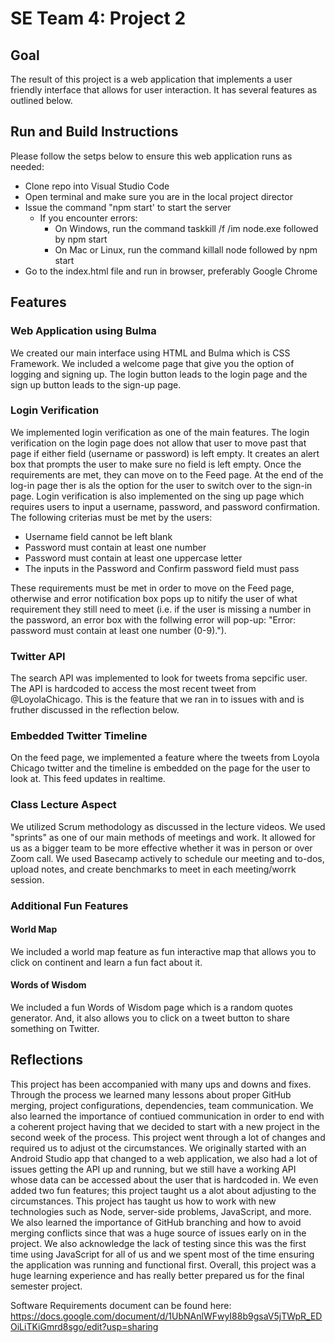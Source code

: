 # SE Team 4: Project 2
## Goal
The result of this project is a web application that implements a user friendly interface that allows for user interaction. It has several features as outlined below. 

## Run and Build Instructions
Please follow the setps below to ensure this web application runs as needed:
 * Clone repo into Visual Studio Code
 * Open terminal and make sure you are in the local project director
 * Issue the command "npm start' to start the server
      * If you encounter errors:
        * On Windows, run the command taskkill /f /im node.exe followed by npm start
        * On Mac or Linux, run the command killall node followed by npm start
 * Go to the index.html file and run in browser, preferably Google Chrome

## Features
### Web Application using Bulma
We created our main interface using HTML and Bulma which is CSS Framework. We included a welcome page that give you the option of logging and signing up. The login button leads to the login page and the sign up button leads to the sign-up page.

### Login Verification
We implemented login verification as one of the main features. The login verification on the login page does not allow that user to move past that page if either field (username or password) is left empty. It creates an alert box that prompts the user to make sure no field is left empty. Once the requirements are met, they can move on to the Feed page. At the end of the log-in page ther is als the option for the user to switch over to the sign-in page. Login verification is also implemented on the sing up page which requires users to input a username, password, and password confirmation. The following criterias must be met by the users: 
  * Username field cannot be left blank  
  * Password must contain at least one number  
  * Password must contain at least one uppercase letter  
  * The inputs in the Password and Confirm password field must pass    
  
These requirements must be met in order to move on the Feed page, otherwise and error notification box pops up to nitify the user of what requirement they still need to meet (i.e. if the user is missing a number in the password, an error box with the follwing error will pop-up: "Error: password must contain at least one number (0-9).").  

### Twitter API
The search API was implemented to look for tweets froma  sepcific user. The API is hardcoded to access the most recent tweet from @LoyolaChicago. This is the feature that we ran in to issues with and is fruther discussed in the reflection below.

### Embedded Twitter Timeline
On the feed page, we implemented a feature where the tweets from Loyola Chicago twitter and the timeline is embedded on the page for the user to look at. This feed updates in realtime.

### Class Lecture Aspect
We utilized Scrum methodology as discussed in the lecture videos. We used "sprints" as one of our main methods of meetings and work. It allowed for us as a bigger team to be more effective whether it was in person or over Zoom call. We used Basecamp actively to schedule our meeting and to-dos, upload notes, and create benchmarks to meet in each meeting/worrk session.

### Additional Fun Features
#### World Map
We included a world map feature as fun interactive map that allows you to click on continent and learn a fun fact about it.

#### Words of Wisdom
We included a fun Words of Wisdom page which is a random quotes generator. And, it also allows you to click on a tweet button to share something on Twitter.

## Reflections
This project has been accompanied with many ups and downs and fixes. Through the process we learned many lessons about proper GitHub merging, project configurations, dependencies, team communication. We also learned the importance of contiued communication in order to end with a coherent project having that we decided to start with a new project in the second week of the process. This project went through a lot of changes and required us to adjust ot the circumstances. We originally started with an Android Studio app that changed to a web application, we also had a lot of issues getting the API up and running, but we still have a working API whose data can be accessed about the user that is hardcoded in. We even added two fun features; this project taught us a alot about adjusting to the circumstances. This project has taught us how to work with new technologies such as Node, server-side problems, JavaScript, and more. We also learned the importance of GitHub branching and how to avoid merging conflicts since that was a huge source of issues early on in the project. We also acknowledge the lack of testing since this was the first time using JavaScript for all of us and we spent most of the time ensuring the application was running and functional first. Overall, this project was a huge learning experience and has really better prepared us for the final semester project.
  
    
Software Requirements document can be found here: https://docs.google.com/document/d/1UbNAnlWFwyI88b9gsaV5jTWpR_EDOiLiTKiGmrd8sgo/edit?usp=sharing
